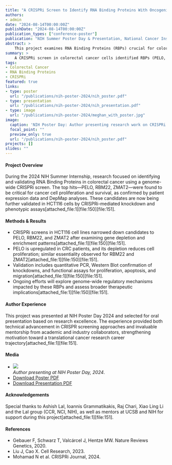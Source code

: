 ```yaml
---
title: "A CRISPRi Screen to Identify RNA Binding Proteins With Oncogenic Functions in Colorectal Cancer"
authors:
- admin
date: "2024-08-14T00:00:00Z"
publishDate: "2024-08-14T00:00:00Z"
publication_types: ["conference-poster"]
publication: "NIH Summer Poster Day & Presentation, National Cancer Institute, Bethesda, MD"
abstract: >
    This project examines RNA Binding Proteins (RBPs) crucial for colorectal cancer cell proliferation, applying a CRISPRi screen in HCT116 cell lines to identify three key regulators: PELO, RBM22, and ZMAT2. The findings indicate that PELO is upregulated in CRC patient tissues and is essential for cell survival, supported by DepMap analysis. Current validation explores targeted knockdown of these proteins and investigates their molecular effects on cancer phenotype.
summary: >
    A CRISPRi screen in colorectal cancer cells identified RBPs (PELO, RBM22, ZMAT2) that promote proliferation and are essential for survival. Ongoing research aims to validate knockdown results and examine gene regulatory mechanisms, with potential for future therapeutic interventions.
tags:
- Colorectal Cancer
- RNA Binding Proteins
- CRISPRi
featured: true
links:
- type: poster
  url: "/publications/nih-poster-2024/nih_poster.pdf"
- type: presentation
  url: "/publications/nih-poster-2024/nih_presentation.pdf"
- type: image
  url: "/publications/nih-poster-2024/meghan_with_poster.jpg"
image:
  caption: 'NIH Poster Day: Author presenting research work on CRISPRi and RNA-binding proteins.'
  focal_point: ""
  preview_only: true
  url: "/publications/nih-poster-2024/nih_poster.pdf"
projects: []
slides: ""
---
```


#### Project Overview

During the 2024 NIH Summer Internship, research focused on identifying and validating RNA Binding Proteins in colorectal cancer using a genome-wide CRISPRi screen. The top hits—PELO, RBM22, ZMAT2—were found to be critical for cancer cell proliferation and survival, as confirmed by patient expression data and DepMap analyses. These candidates are now being further validated in HCT116 cells by CRISPRi-mediated knockdown and phenotypic assays[attached_file:1][file:150][file:151].

#### Methods & Results

- CRISPRi screens in HCT116 cell lines narrowed down candidates to PELO, RBM22, and ZMAT2 after examining gene depletion and enrichment patterns[attached_file:1][file:150][file:151].
- PELO is upregulated in CRC patients, and its depletion reduces cell proliferation; similar essentiality observed for RBM22 and ZMAT2[attached_file:1][file:150][file:151].
- Validation includes quantitative PCR, Western Blot confirmation of knockdowns, and functional assays for proliferation, apoptosis, and migration[attached_file:1][file:150][file:151].
- Ongoing efforts will explore genome-wide regulatory mechanisms impacted by these RBPs and assess broader therapeutic implications[attached_file:1][file:150][file:151].

#### Author Experience

This project was presented at NIH Poster Day 2024 and selected for oral presentation based on research excellence. The experience provided both technical advancement in CRISPR screening approaches and invaluable mentorship from academic and industry collaborators, strengthening motivation toward a translational cancer research career trajectory[attached_file:1][file:151].

#### Media

- ![](/publications/nih-poster-2024/meghan_with_poster.jpg)  
  *Author presenting at NIH Poster Day, 2024*.
- [Download Poster PDF](/publications/nih-poster-2024/nih_poster.pdf)
- [Download Presentation PDF](/publications/nih-poster-2024/nih_presentation.pdf)

#### Acknowledgements

Special thanks to Ashish Lal, Ioannis Grammatikakis, Raj Chari, Xiao Ling Li and the Lal group (CCR, NCI, NIH), as well as mentors at UCSB and NIH for support during this project[attached_file:1][file:151].

#### References

- Gebauer F, Schwarz T, Valcárcel J, Hentze MW. Nature Reviews Genetics, 2020.
- Liu J, Cao X. Cell Research, 2023.
- Mohamad N et al. CRISPRi Journal, 2024.

